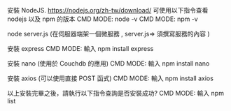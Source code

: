 

安裝 NodeJS.
https://nodejs.org/zh-tw/download/
可使用以下指令查看 nodejs 以及 npm 的版本
CMD MODE: node -v
CMD MODE: npm -v 

node server.js (在伺服器端架一個微服務 , server.js=> 須撰寫服務的內容 ) 


安裝 express
CMD MODE: 輸入 npm install express

安裝 nano (使用於 Couchdb 的應用)
CMD MODE: 輸入 npm install nano

安裝 axios (可以使用直接 POST 函式)
CMD MODE: 輸入 npm install axios

以上安裝完畢之後，請執行以下指令查詢是否安裝成功?
CMD MODE: 輸入 npm list









